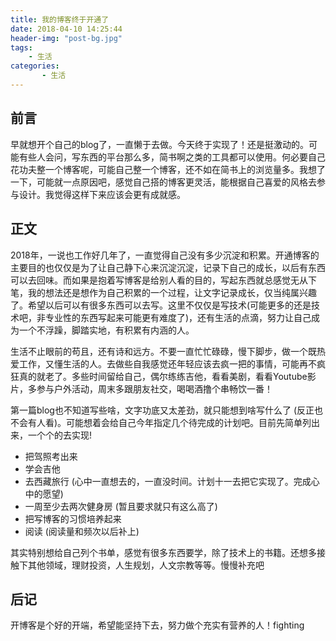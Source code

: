 ```yaml
---
title: 我的博客终于开通了
date: 2018-04-10 14:25:44
header-img: "post-bg.jpg"
tags:
	- 生活
categories:
       - 生活
---
```

##  前言
早就想开个自己的blog了，一直懒于去做。今天终于实现了！还是挺激动的。可能有些人会问，写东西的平台那么多，简书啊之类的工具都可以使用。何必要自己花功夫整一个博客呢，可能自己整一个博客，还不如在简书上的浏览量多。我想了一下，可能就一点原因吧，感觉自己搭的博客更灵活，能根据自己喜爱的风格去参与设计。我觉得这样下来应该会更有成就感。

##  正文
2018年，一说也工作好几年了，一直觉得自己没有多少沉淀和积累。开通博客的主要目的也仅仅是为了让自己静下心来沉淀沉淀，记录下自己的成长，以后有东西可以去回味。而如果是抱着写博客是给别人看的目的，写起东西就总感觉无从下笔，我的想法还是想作为自己积累的一个过程，让文字记录成长，仅当纯属兴趣了。希望以后可以有很多东西可以去写。这里不仅仅是写技术(可能更多的还是技术吧，非专业性的东西写起来可能更有难度了)，还有生活的点滴，努力让自己成为一个不浮躁，脚踏实地，有积累有内涵的人。

生活不止眼前的苟且，还有诗和远方。不要一直忙忙碌碌，慢下脚步，做一个既热爱工作，又懂生活的人。去做些自我感觉还年轻应该去疯一把的事情，可能再不疯狂真的就老了。多些时间留给自己，偶尔练练吉他，看看美剧，看看Youtube影片，多参与户外活动，周末多跟朋友社交，喝喝酒撸个串畅饮一番！

第一篇blog也不知道写些啥，文字功底又太差劲，就只能想到啥写什么了 (反正也不会有人看)。可能想着会给自己今年指定几个待完成的计划吧。目前先简单列出来，一个个的去实现!

* 把驾照考出来
* 学会吉他
* 去西藏旅行 (心中一直想去的，一直没时间。计划十一去把它实现了。完成心中的愿望)
* 一周至少去两次健身房 (暂且要求就只有这么高了)
* 把写博客的习惯培养起来
* 阅读 (阅读量和频次以后补上)

其实特别想给自己列个书单，感觉有很多东西要学，除了技术上的书籍。还想多接触下其他领域，理财投资，人生规划，人文宗教等等。慢慢补充吧


##  后记

开博客是个好的开端，希望能坚持下去，努力做个充实有营养的人！fighting


